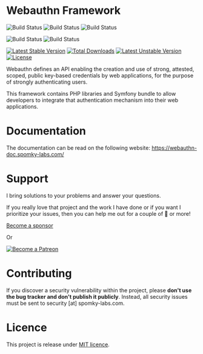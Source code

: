 # Webauthn Framework

![Build Status](https://github.com/web-auth/webauthn-framework/workflows/Coding%20Standards/badge.svg)
![Build Status](https://github.com/web-auth/webauthn-framework/workflows/Static%20Analyze/badge.svg)
![Build Status](https://github.com/web-auth/webauthn-framework/workflows/Rector%20Checkstyle/badge.svg)

![Build Status](https://github.com/web-auth/webauthn-framework/workflows/Unit%20and%20Functional%20Tests/badge.svg)
![Build Status](https://github.com/web-auth/webauthn-framework/workflows/Mutation%20Testing/badge.svg)

[![Latest Stable Version](https://poser.pugx.org/web-auth/webauthn-framework/v/stable.png)](https://packagist.org/packages/web-auth/webauthn-framework)
[![Total Downloads](https://poser.pugx.org/web-auth/webauthn-framework/downloads.png)](https://packagist.org/packages/web-auth/webauthn-framework)
[![Latest Unstable Version](https://poser.pugx.org/web-auth/webauthn-framework/v/unstable.png)](https://packagist.org/packages/web-auth/webauthn-framework)
[![License](https://poser.pugx.org/web-auth/webauthn-framework/license.png)](https://packagist.org/packages/web-auth/webauthn-framework)

Webauthn defines an API enabling the creation and use of strong, attested, scoped, public key-based credentials by web applications, for the purpose of strongly authenticating users.

This framework contains PHP libraries and Symfony bundle to allow developers to integrate that authentication mechanism into their web applications.

# Documentation

The documentation can be read on the following website: https://webauthn-doc.spomky-labs.com/

# Support

I bring solutions to your problems and answer your questions.

If you really love that project and the work I have done or if you want I prioritize your issues, then you can help me out for a couple of :beers: or more!

[Become a sponsor](https://github.com/sponsors/Spomky)

Or

[![Become a Patreon](https://c5.patreon.com/external/logo/become_a_patron_button.png)](https://www.patreon.com/FlorentMorselli)

# Contributing

If you discover a security vulnerability within the project, please **don't use the bug tracker and don't publish it publicly**.
Instead, all security issues must be sent to security [at] spomky-labs.com.

# Licence

This project is release under [MIT licence](LICENSE).
